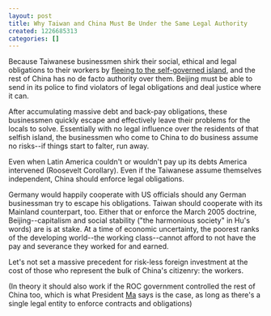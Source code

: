 ```yaml
---
layout: post
title: Why Taiwan and China Must Be Under the Same Legal Authority
created: 1226685313
categories: []
---
```

Because Taiwanese businessmen shirk their social, ethical and legal obligations to their workers by <a href="http://www.nytimes.com/2008/11/14/world/asia/14china.html">fleeing to the self-governed island</a>, and the rest of China has no de facto authority over them. Beijing must be able to send in its police to find violators of legal obligations and deal justice where it can.

After accumulating massive debt and back-pay obligations, these businessmen quickly escape and effectively leave their problems for the locals to solve. Essentially with no legal influence over the residents of that selfish island, the businessmen who come to China to do business assume no risks--if things start to falter, run away.

Even when Latin America couldn't or wouldn't pay up its debts America intervened (Roosevelt Corollary). Even if the Taiwanese assume themselves independent, China should enforce legal obligations.

Germany would happily cooperate with US officials should any German businessman try to escape his obligations. Taiwan should cooperate with its Mainland counterpart, too. Either that or enforce the March 2005 doctrine, Beijing--capitalism and social stability ("the harmonious society" in Hu's words) are is at stake. At a time of economic uncertainty, the poorest ranks of the developing world--the working class--cannot afford to not have the pay and severance they worked for and earned.

Let's not set a massive precedent for risk-less foreign investment at the cost of those who represent the bulk of China's citizenry: the workers.

(In theory it should also work if the ROC government controlled the rest of China too, which is what President <a href="http://www.taipeitimes.com/News/taiwan/archives/2008/10/08/2003425320">Ma</a> says is the case, as long as there's a single legal entity to enforce contracts and obligations)
